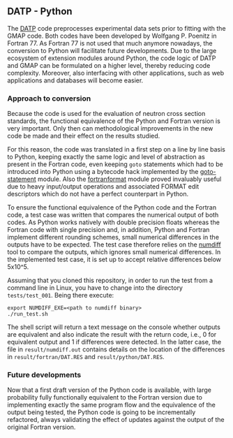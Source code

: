 ## DATP - Python

The [DATP](https://github.com/gschnabel/DATP-Fortran) code preprocesses 
experimental data sets prior to fitting with the GMAP code.
Both codes have been developed by Wolfgang P. Poenitz in Fortran 77.
As Fortran 77 is not used that much anymore nowadays, the conversion
to Python will facilitate future developments.
Due to the large ecosystem of extension modules around Python, the code
logic of DATP and GMAP can be formulated on a higher level, thereby
reducing code complexity. Moreover, also interfacing with other
applications, such as web applications and databases will become easier.

### Approach to conversion
Because the code is used for the evaluation of neutron cross section
standards, the functional equivalence of the Python and Fortran version
is very important. Only then can methodological improvements in the
new code be made and their effect on the results studied.

For this reason, the code was translated in a first step on a line by
line basis to Python, keeping exactly the same logic and level of
abstraction as present in the Fortran code, even keeping `goto`
statements which had to be introduced into Python using
a bytecode hack implemented by the [goto-statement] module. 
Also the [fortranformat] module proved invaluably useful due to
heavy input/output operations and associated FORMAT edit descriptors
which do not have a perfect counterpart in Python.
 
To ensure the functional equivalence of the Python code and the
Fortran code, a test case was written that compares the numerical
output of both codes. As Python works natively with double
precision floats whereas the Fortran code with single precision
and, in addition, Python and Fortran implement different rounding
schemes, small numerical differences in the outputs have to 
be expected. The test case therefore relies on the [numdiff]
tool to compare the outputs, which ignores small numerical
differences. In the implemented test case, it is set up to 
accept relative differences below 5x10^5.

Assuming that you cloned this repository, in order to run the
test from a command line in Linux, you have to change into the
directory `tests/test_001`. Being there execute:
```
export NUMDIFF_EXE=<path to numdiff binary>
./run_test.sh
```
The shell script will return a text message on the console
whether outputs are equivalent and also indicate the result
with the return code, i.e., 0 for equivalent output and
1 if differences were detected. In the latter case, the file
in `result/numdiff.out` contains details on the location of
the differences in `result/fortran/DAT.RES` and
`result/python/DAT.RES`.

[goto-statement]: https://pypi.org/project/goto-statement/
[fortranformat]: https://pypi.org/project/fortranformat/ 
[numdiff]: http://www.nongnu.org/numdiff/

### Future developments
Now that a first draft version of the Python code is available,
with large probability fully functionally equivalent to the
Fortran version due to implementing exactly the same program flow
and the equivalence of the output being tested, the Python code
is going to be incrementally refactored, always validating the effect
of updates against the output of the original Fortran version.
